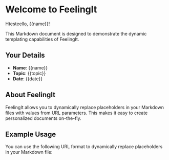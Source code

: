 # Welcome to FeelingIt

Htesteello, {{name}}!

This Markdown document is designed to demonstrate the dynamic templating capabilities of FeelingIt.

## Your Details

- **Name**: {{name}}
- **Topic**: {{topic}}
- **Date**: {{date}}

## About FeelingIt

FeelingIt allows you to dynamically replace placeholders in your Markdown files with values from URL parameters. This makes it easy to create personalized documents on-the-fly.

## Example Usage

You can use the following URL format to dynamically replace placeholders in your Markdown file:

